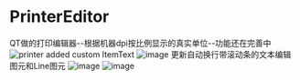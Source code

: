 # PrinterEditor
QT做的打印编辑器--根据机器dpi按比例显示的真实单位--功能还在完善中
![printer](https://user-images.githubusercontent.com/46430806/157574251-92d70e37-dcaf-4b84-91ee-e4e991bc4668.png)
added custom ItemText
![image](https://user-images.githubusercontent.com/46430806/159646185-e18f9718-f97d-421b-abb7-8a7e1a73ea26.png)
更新自动换行带滚动条的文本编辑图元和Line图元
![image](https://user-images.githubusercontent.com/46430806/163779766-bd69626f-9830-4a6b-b8eb-92f6e8b80c76.png)
![image](https://user-images.githubusercontent.com/46430806/163779889-cce5bf7d-1aef-4c23-a347-a8fcf9d188c2.png)

